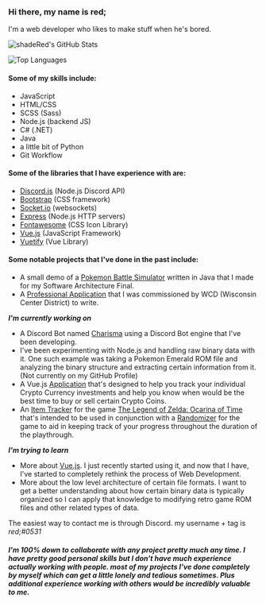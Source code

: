 ### Hi there, my name is red;

I'm a web developer who likes to make stuff when he's bored.

![shadeRed's GitHub Stats](https://github-readme-stats.vercel.app/api?username=shadeRed&include_all_commits=true&show_icons=true&hide_border=true&title_color=f42069&icon_color=f42069&bg_color=00000000&text_color=f42069&theme=radial)

![Top Languages](https://github-readme-stats.vercel.app/api/top-langs/?username=shadeRed&layout=compact&hide_border=true&title_color=f42069&bg_color=00000000&text_color=f42069&card_width=450&exclude_repo=portfolio)

#### Some of my skills include:
- JavaScript
- HTML/CSS
- SCSS (Sass)
- Node.js (backend JS)
- C# (.NET)
- Java
- a little bit of Python
- Git Workflow

#### Some of the libraries that I have experience with are:
- [Discord.js](https://discord.js.org/) (Node.js Discord API)
- [Bootstrap](https://getbootstrap.com/) (CSS framework)
- [Socket.io](https://socket.io/) (websockets)
- [Express](https://expressjs.com/) (Node.js HTTP servers)
- [Fontawesome](https://fontawesome.com/) (CSS Icon Library)
- [Vue.js](https://vuejs.org/) (JavaScript Framework)
- [Vuetify](https://vuejs.org/) (Vue Library)

#### Some notable projects that I've done in the past include:
- A small demo of a [Pokemon Battle Simulator](https://github.com/shadeRed/pokemonBattleSimulator) written in Java that I made for my Software Architecture Final.
- A [Professional Application](https://github.com/shadeRed/wcd-portfolio) that I was commissioned by WCD (Wisconsin Center District) to write.

***I'm currently working on***
- A Discord Bot named [Charisma](https://github.com/shadeRed/charisma) using a Discord Bot engine that I've been developing.
- I've been experimenting with Node.js and handling raw binary data with it. One such example was taking a Pokemon Emerald ROM file and analyzing the binary structure and extracting certain information from it. (Not currently on my GitHub Profile)
- A Vue.js [Application](https://github.com/shadeRed/crypto-app) that's designed to help you track your individual Crypto Currency investments and help you know when would be the best time to buy or sell certain Crypto Coins.
- An [Item Tracker](https://github.com/shadeRed/ootr-item-tracker) for the game [The Legend of Zelda: Ocarina of Time](https://en.wikipedia.org/wiki/The_Legend_of_Zelda:_Ocarina_of_Time) that's intended to be used in conjunction with a [Randomizer](https://ootrandomizer.com/) for the game to aid in keeping track of your progress throughout the duration of the playthrough.

***I'm trying to learn***
- More about [Vue.js](https://vuejs.org/). I just recently started using it, and now that I have, I've started to completely rethink the process of Web Development.
- More about the low level architecture of certain file formats. I want to get a better understanding about how certain binary data is typically organized so I can apply that knowledge to modifying retro game ROM files and other related types of data.

The easiest way to contact me is through Discord. my username + tag is *red;#0531*

##### I'm 100% down to collaborate with any project pretty much any time. I have pretty good personal skills but I don't have much experience actually working with people. most of my projects I've done completely by myself which can get a little lonely and tedious sometimes. Plus additional experience working with others would be incredibly valuable to me.
